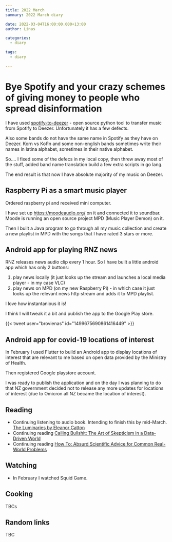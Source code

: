 ```yaml
---
title: 2022 March
summary: 2022 March diary

date: 2022-03-04T16:00:00.000+13:00
author: Linas

categories:
  - diary

tags:
  - diary

---
```


# Bye Spotify and your crazy schemes of giving money to people who spread disinformation

I have used [spotify-to-deezer](https://github.com/Fer99n/spotify-to-deezer) - open source python tool to transfer music from Spotify to Deezer. Unfortunately it has a few defects. 

Also some bands do not have the same name in Spotify as they have on Deezer. Korn vs KoЯn and some non-english bands sometimes write their names in latina alphabet, sometimes in their native alphabet. 

So.... I fixed some of the defecs in my local copy, then threw away most of the stuff, added band name translation build a few extra scripts in go lang.

The end result is that now I have absolute majority of my music on Deezer.

## Raspberry Pi as a smart music player

Ordered raspberry pi and received mini computer.

I have set up https://moodeaudio.org/ on it and connected it to soundbar. Moode is running an open source project MPD (Music Player Demon) on it.

Then I built a Java program to go through all my music collection and create a new playlist in MPD with the songs that I have rated 3 stars or more.

## Android app for playing RNZ news

RNZ releases news audio clip every 1 hour. So I have built a little android app which has only 2 buttons:
1. play news locally (it just looks up the stream and launches a local media player - in my case VLC)
2. play news on MPD (on my new Raspberry Pi) - in which case it just looks up the relevant news http stream and adds it to MPD playlist.

I love how instantanious it is!

I think I will tweak it a bit and publish the app to the Google Play store.

{{< tweet user="brovienas" id="1499675690861416449" >}}

## Android app for covid-19 locations of interest

In February I used Flutter to build an Android app to display locations of interest that are relevant to me based on open data provided by the Ministry of Health. 

Then registered Google playstore account.

I was ready to publish the application and on the day I was planning to do that NZ government decided not to release any more updates for locations of interest (due to Omicron all NZ became the location of interest).
 
## Reading

* Continuing listening to audio book. Intending to finish this by mid-March. [The Luminaries by Eleanor Catton](https://www.goodreads.com/book/show/17333230-the-luminaries)
* Continuing reading [Calling Bullshit: The Art of Skepticism in a Data-Driven World](https://www.goodreads.com/book/show/48889983-calling-bullshit)
* Continuing reading [How To: Absurd Scientific Advice for Common Real-World Problems](https://www.goodreads.com/book/show/43852758-how-to)

## Watching

* In February I watched Squid Game.

## Cooking

TBCs

## Random links

TBC
